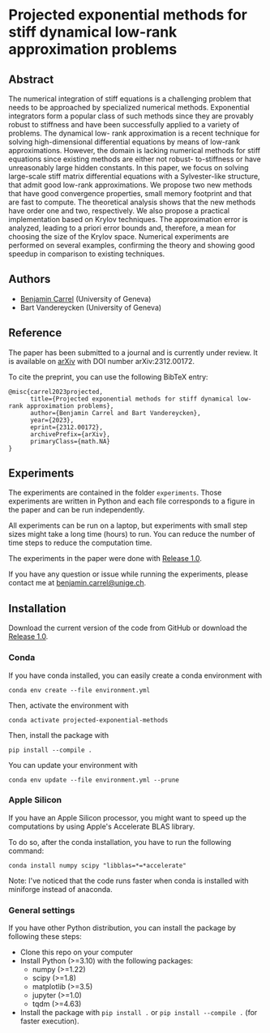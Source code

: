 # Projected exponential methods for stiff dynamical low-rank approximation problems

## Abstract

The numerical integration of stiff equations is a challenging problem that needs to be approached by specialized numerical methods. Exponential integrators form a popular class of such methods since they are provably robust to stiffness and have been successfully applied to a variety of problems. The dynamical low- rank approximation is a recent technique for solving high-dimensional differential equations by means of low-rank approximations. However, the domain is lacking numerical methods for stiff equations since existing methods are either not robust- to-stiffness or have unreasonably large hidden constants.
In this paper, we focus on solving large-scale stiff matrix differential equations with a Sylvester-like structure, that admit good low-rank approximations. We propose two new methods that have good convergence properties, small memory footprint and that are fast to compute. The theoretical analysis shows that the new methods have order one and two, respectively. We also propose a practical implementation based on Krylov techniques. The approximation error is analyzed, leading to a priori error bounds and, therefore, a mean for choosing the size of the Krylov space. Numerical experiments are performed on several examples, confirming the theory and showing good speedup in comparison to existing techniques.

## Authors

- [Benjamin Carrel](benjamin.carrel@unige.ch) (University of Geneva)
- Bart Vandereycken (University of Geneva)

## Reference

The paper has been submitted to a journal and is currently under review.
It is available on [arXiv](https://arxiv.org/abs/2312.00172) with DOI number arXiv:2312.00172.

To cite the preprint, you can use the following BibTeX entry:

```
@misc{carrel2023projected,
      title={Projected exponential methods for stiff dynamical low-rank approximation problems}, 
      author={Benjamin Carrel and Bart Vandereycken},
      year={2023},
      eprint={2312.00172},
      archivePrefix={arXiv},
      primaryClass={math.NA}
}
```

## Experiments

The experiments are contained in the folder `experiments`.
Those experiments are written in Python and each file corresponds to a figure in the paper and can be run independently.

All experiments can be run on a laptop, but experiments with small step sizes might take a long time (hours) to run. You can reduce the number of time steps to reduce the computation time.

The experiments in the paper were done with [Release 1.0](https://github.com/BenjaminCarrel/projected-exponential-methods/releases/tag/arXiv). 

If you have any question or issue while running the experiments, please contact me at
[benjamin.carrel@unige.ch](benjamin.carrel@unige.ch).

## Installation

Download the current version of the code from GitHub or download the [Release 1.0](https://github.com/BenjaminCarrel/projected-exponential-methods/releases/tag/arXiv).

### Conda

If you have conda installed, you can easily create a conda environment with

`conda env create --file environment.yml`

Then, activate the environment with

`conda activate projected-exponential-methods`

Then, install the package with

`pip install --compile .`

You can update your environment with

`conda env update --file environment.yml --prune`

### Apple Silicon

If you have an Apple Silicon processor, you might want to speed up the computations by using Apple's Accelerate BLAS library.

To do so, after the conda installation, you have to run the following command:
```
conda install numpy scipy "libblas=*=*accelerate"
```

Note: I've noticed that the code runs faster when conda is installed with miniforge instead of anaconda.

### General settings

If you have other Python distribution, you can install the package by following these steps:

- Clone this repo on your computer
- Install Python (>=3.10) with the following packages:
  - numpy (>=1.22)
  - scipy (>=1.8)
  - matplotlib (>=3.5)
  - jupyter (>=1.0)
  - tqdm (>=4.63)
- Install the package with `pip install .` or `pip install --compile .` (for faster execution).
